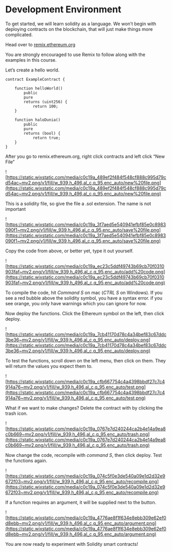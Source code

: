 # Development Environment

To get started, we will learn solidity as a language. We won’t begin with deploying contracts on the blockchain, that will just make things more complicated.

Head over to [remix.ethereum.org](https://remix.ethereum.org/)

You are strongly encouraged to use Remix to follow along with the examples in this course.

Let’s create a hello world.
    
```solidity
contract ExampleContract {

    function helloWorld() 
        public 
        pure 
        returns (uint256) {
            return 100;
    }

    function haloDunia() 
        public 
        pure 
        returns (bool) {
            return true;
    }
}
```
    
After you go to remix.ethereum.org, right click contracts and left click “New File”

![https://static.wixstatic.com/media/c0c19a_489ef2f484f548cf888c995d79cd54ac~mv2.png/v1/fill/w_939,h_496,al_c,q_95,enc_auto/new%20file.png](https://static.wixstatic.com/media/c0c19a_489ef2f484f548cf888c995d79cd54ac~mv2.png/v1/fill/w_939,h_496,al_c,q_95,enc_auto/new%20file.png)

This is a solidity file, so give the file a .sol extension. The name is not important

![https://static.wixstatic.com/media/c0c19a_3f7aed5e540941efbf85e0c8983090f1~mv2.png/v1/fill/w_939,h_496,al_c,q_95,enc_auto/save%20file.png](https://static.wixstatic.com/media/c0c19a_3f7aed5e540941efbf85e0c8983090f1~mv2.png/v1/fill/w_939,h_496,al_c,q_95,enc_auto/save%20file.png)

Copy the code from above, or better yet, type it out yourself.

![https://static.wixstatic.com/media/c0c19a_ec23c5ddf49743b69cb70f0310903faf~mv2.png/v1/fill/w_939,h_496,al_c,q_95,enc_auto/add%20code.png](https://static.wixstatic.com/media/c0c19a_ec23c5ddf49743b69cb70f0310903faf~mv2.png/v1/fill/w_939,h_496,al_c,q_95,enc_auto/add%20code.png)

To compile the code, hit *Command S* on mac (*CTRL S* on Windows). If you see a red bubble above the solidity symbol, you have a syntax error. if you see orange, you only have warnings which you can ignore for now.

Now deploy the functions. Click the Ethereum symbol on the left, then click deploy.

![https://static.wixstatic.com/media/c0c19a_7cb41170d78c4a34bef83c67ddc3be36~mv2.png/v1/fill/w_939,h_496,al_c,q_95,enc_auto/deploy.png](https://static.wixstatic.com/media/c0c19a_7cb41170d78c4a34bef83c67ddc3be36~mv2.png/v1/fill/w_939,h_496,al_c,q_95,enc_auto/deploy.png)

To test the functions, scroll down on the left menu, then click on them. They will return the values you expect them to.

![https://static.wixstatic.com/media/c0c19a_cfb667754c4a4398bbdf27c7c4914a76~mv2.png/v1/fill/w_939,h_496,al_c,q_95,enc_auto/test.png](https://static.wixstatic.com/media/c0c19a_cfb667754c4a4398bbdf27c7c4914a76~mv2.png/v1/fill/w_939,h_496,al_c,q_95,enc_auto/test.png)

What if we want to make changes? Delete the contract with by clicking the trash icon.

![https://static.wixstatic.com/media/c0c19a_0767e7d240244ca2b4e14a9ea8c0b669~mv2.png/v1/fill/w_939,h_496,al_c,q_95,enc_auto/trash.png](https://static.wixstatic.com/media/c0c19a_0767e7d240244ca2b4e14a9ea8c0b669~mv2.png/v1/fill/w_939,h_496,al_c,q_95,enc_auto/trash.png)

Now change the code, recompile with *command S*, then click deploy. Test the functions again.

![https://static.wixstatic.com/media/c0c19a_074c5f0e3de540a09e1d2d32e9672f03~mv2.png/v1/fill/w_939,h_496,al_c,q_95,enc_auto/recompile.png](https://static.wixstatic.com/media/c0c19a_074c5f0e3de540a09e1d2d32e9672f03~mv2.png/v1/fill/w_939,h_496,al_c,q_95,enc_auto/recompile.png)

If a function requires an argument, it will be supplied next to the button.

![https://static.wixstatic.com/media/c0c19a_4776ae8f1f634e8ebb309e62ef0d8ebb~mv2.png/v1/fill/w_939,h_496,al_c,q_95,enc_auto/argument.png](https://static.wixstatic.com/media/c0c19a_4776ae8f1f634e8ebb309e62ef0d8ebb~mv2.png/v1/fill/w_939,h_496,al_c,q_95,enc_auto/argument.png)

You are now ready to experiment with Solidity smart contracts!
